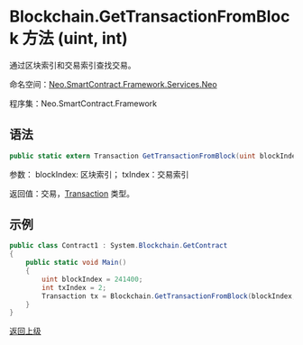 # Blockchain.GetTransactionFromBlock 方法 (uint, int)

通过区块索引和交易索引查找交易。

命名空间：[Neo.SmartContract.Framework.Services.Neo](../../neo.md)

程序集：Neo.SmartContract.Framework

## 语法

```c#
public static extern Transaction GetTransactionFromBlock(uint blockIndex, int txIndex)
```

参数：
blockIndex: 区块索引；
txIndex：交易索引

返回值：交易，[Transaction](../Transaction.md) 类型。

## 示例

```c#
public class Contract1 : System.Blockchain.GetContract
{
    public static void Main()
    {
        uint blockIndex = 241400;
        int txIndex = 2;
        Transaction tx = Blockchain.GetTransactionFromBlock(blockIndex, txIndex);
    }
}
```



[返回上级](../Blockchain.md)